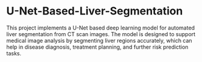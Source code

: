 # U-Net-Based-Liver-Segmentation
This project implements a U-Net based deep learning model for automated liver segmentation from CT scan images. The model is designed to support medical image analysis by segmenting liver regions accurately, which can help in disease diagnosis, treatment planning, and further risk prediction tasks.
